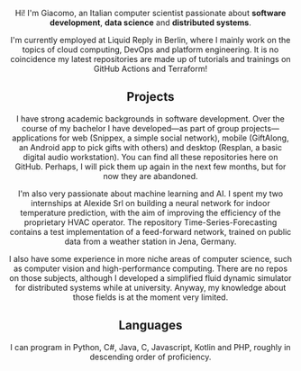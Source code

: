 <div align="center">
 
 Hi! I'm Giacomo, an Italian computer scientist passionate about **software development**, **data science** and **distributed systems**. 
 
 I'm currently employed at Liquid Reply in Berlin, where I mainly work on the topics of cloud computing, DevOps and platform engineering. It is no coincidence my latest repositories are made up of tutorials and trainings on GitHub Actions and Terraform!
 
## Projects

 I have strong academic backgrounds in software development. Over the course of my bachelor I have developed—as part of group projects—applications for web (Snippex, a simple social network), mobile (GiftAlong, an Android app to pick gifts with others) and desktop (Resplan, a basic digital audio workstation). You can find all these repositories here on GitHub. Perhaps, I will pick them up again in the next few months, but for now they are abandoned.

 I'm also very passionate about machine learning and AI. I spent my two internships at Alexide Srl on building a neural network for indoor temperature prediction, with the aim of improving the efficiency of the proprietary HVAC operator. The repository Time-Series-Forecasting contains a test implementation of a feed-forward network, trained on public data from a weather station in Jena, Germany.

 I also have some experience in more niche areas of computer science, such as computer vision and high-performance computing. There are no repos on those subjects, although I developed a simplified fluid dynamic simulator for distributed systems while at university. Anyway, my knowledge about those fields is at the moment very limited.
 
 ## Languages
 
 I can program in Python, C#, Java, C, Javascript, Kotlin and PHP, roughly in descending order of proficiency.
